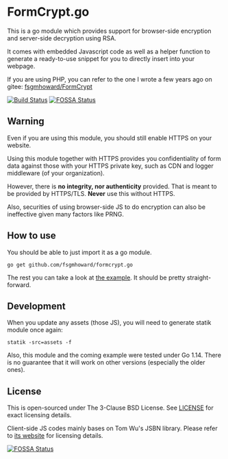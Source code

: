 # FormCrypt.go

This is a go module which provides support for browser-side encryption
and server-side decryption using RSA.

It comes with embedded Javascript code as well as a helper function to
generate a ready-to-use snippet for you to directly insert into your webpage.

If you are using PHP, you can refer to the one I wrote a few years ago on gitee:
[fsgmhoward/FormCrypt](https://gitee.com/fsgmhoward/FormCrypt)

[![Build Status](https://travis-ci.com/fsgmhoward/formcrypt.go.svg?branch=main)](https://travis-ci.com/fsgmhoward/formcrypt.go)
[![FOSSA Status](https://app.fossa.com/api/projects/git%2Bgithub.com%2Ffsgmhoward%2Fformcrypt.go.svg?type=shield)](https://app.fossa.com/projects/git%2Bgithub.com%2Ffsgmhoward%2Fformcrypt.go?ref=badge_shield)

## Warning

Even if you are using this module, you should still enable HTTPS on
your website.

Using this module together with HTTPS provides you confidentiality of form data
against those with your HTTPS private key, such as CDN and logger middleware (of
your organization).

However, there is **no integrity, nor authenticity** provided. That is meant
to be provided by HTTPS/TLS. **Never** use this without HTTPS.

Also, securities of using browser-side JS to do encryption can also be
ineffective given many factors like PRNG.

## How to use
You should be able to just import it as a go module.
```
go get github.com/fsgmhoward/formcrypt.go
```

The rest you can take a look at [the example](_example). It should be pretty
straight-forward.

## Development
When you update any assets (those JS), you will need to generate statik module
once again:
```
statik -src=assets -f
```

Also, this module and the coming example were tested under Go 1.14. There is
no guarantee that it will work on other versions (especially the older ones).

## License
This is open-sourced under The 3-Clause BSD License. See [LICENSE](LICENSE)
for exact licensing details.

Client-side JS codes mainly bases on Tom Wu's JSBN library. Please refer to
[its website](http://www-cs-students.stanford.edu/~tjw/jsbn/) for licensing
details.

[![FOSSA Status](https://app.fossa.com/api/projects/git%2Bgithub.com%2Ffsgmhoward%2Fformcrypt.go.svg?type=large)](https://app.fossa.com/projects/git%2Bgithub.com%2Ffsgmhoward%2Fformcrypt.go?ref=badge_large)